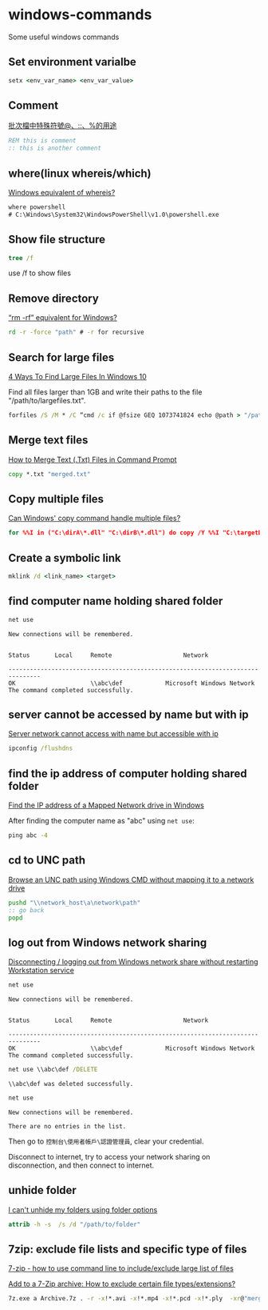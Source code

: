 # windows-commands
Some useful windows commands

## Set environment varialbe
```bat
setx <env_var_name> <env_var_value>
```

## Comment
[批次檔中特殊符號@、::、%的用途](https://ithelp.ithome.com.tw/articles/10055209)
```bat
REM this is comment
:: this is another comment
```

## where(linux whereis/which)
[Windows equivalent of whereis?](https://superuser.com/questions/21067/windows-equivalent-of-whereis)
```bat
where powershell
# C:\Windows\System32\WindowsPowerShell\v1.0\powershell.exe
```

## Show file structure
```bat
tree /f
```
use /f to show files

## Remove directory
[“rm -rf” equivalent for Windows?](https://stackoverflow.com/questions/97875/rm-rf-equivalent-for-windows)
```bat
rd -r -force "path" # -r for recursive
```

## Search for large files
[4 Ways To Find Large Files In Windows 10](https://helpdeskgeek.com/how-to/find-the-largest-files-on-your-computer/)

Find all files larger than 1GB and write their paths to the file "/path/to/largefiles.txt".

```bat
forfiles /S /M * /C “cmd /c if @fsize GEQ 1073741824 echo @path > "/path/to/largefiles.txt"
```

## Merge text files
[How to Merge Text (.Txt) Files in Command Prompt](https://www.wikihow.com/Merge-Text-(.Txt)-Files-in-Command-Prompt)
```bat
copy *.txt "merged.txt"
```

## Copy multiple files
[Can Windows' copy command handle multiple files?](https://superuser.com/questions/168336/can-windows-copy-command-handle-multiple-files)

```bat
for %%I in ("C:\dirA\*.dll" "C:\dirB\*.dll") do copy /Y %%I "C:\targetDir\"
```

## Create a symbolic link
```bat
mklink /d <link_name> <target>
```

## find computer name holding shared folder

```bat
net use
```

```
New connections will be remembered.


Status       Local     Remote                    Network

-------------------------------------------------------------------------------
OK                     \\abc\def            Microsoft Windows Network
The command completed successfully.
```

## server cannot be accessed by name but with ip
[Server network cannot access with name but accessible with ip](https://answers.microsoft.com/en-us/windows/forum/all/server-network-cannot-access-with-name-but/26eb3b45-0780-4a8e-b722-cc51ae7a17bf)

```bat
ipconfig /flushdns
```

## find the ip address of computer holding shared folder

[Find the IP address of a Mapped Network drive in Windows](https://www.winhelponline.com/blog/find-the-ip-address-of-a-mapped-network-drive-in-windows/)

After finding the computer name as "abc" using `net use`:

```bat
ping abc -4
```

## cd to UNC path
[Browse an UNC path using Windows CMD without mapping it to a network drive](https://superuser.com/questions/282963/browse-an-unc-path-using-windows-cmd-without-mapping-it-to-a-network-drive)
```bat
pushd "\\network_host\a\network\path"
:: go back
popd
```

## log out from Windows network sharing
[Disconnecting / logging out from Windows network share without restarting Workstation service](https://superuser.com/questions/883604/disconnecting-logging-out-from-windows-network-share-without-restarting-workst)

```bat
net use
```
```
New connections will be remembered.


Status       Local     Remote                    Network

-------------------------------------------------------------------------------
OK                     \\abc\def            Microsoft Windows Network
The command completed successfully.
```

```bat
net use \\abc\def /DELETE
```

```
\\abc\def was deleted successfully.
```

```bat
net use
```

```
New connections will be remembered.

There are no entries in the list.
```

Then go to `控制台\使用者帳戶\認證管理員`, clear your credential.

Disconnect to internet, try to access your network sharing on disconnection, and then connect to internet.

## unhide folder

[I can't unhide my folders using folder options](https://answers.microsoft.com/en-us/windows/forum/windows_7-files/i-cant-unhide-my-folders-using-folder-options/dcaffb47-4032-4d27-95b5-c1b13618bfeb)

```bat
attrib -h -s  /s /d "/path/to/folder"
```

## 7zip: exclude file lists and specific type of files
[7-zip - how to use command line to include/exclude large list of files](https://superuser.com/questions/657859/7-zip-how-to-use-command-line-to-include-exclude-large-list-of-files)

[Add to a 7-Zip archive: How to exclude certain file types/extensions?](https://superuser.com/questions/185135/add-to-a-7-zip-archive-how-to-exclude-certain-file-types-extensions)
```bat
7z.exe a Archive.7z . -r -x!*.avi -x!*.mp4 -x!*.pcd -x!*.ply  -xr@"merged.txt"
```
